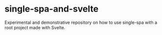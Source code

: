 # single-spa-and-svelte
Experimental and demonstrative repository on how to use single-spa with a root project made with Svelte.
